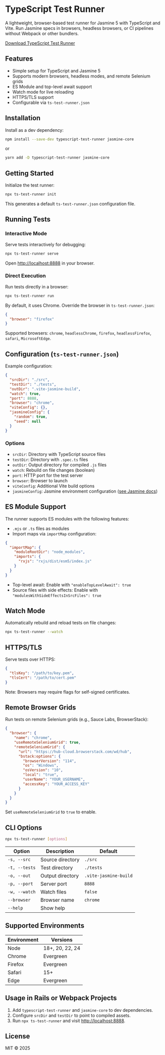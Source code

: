 # TypeScript Test Runner

A lightweight, browser-based test runner for Jasmine 5 with TypeScript and Vite. Run Jasmine specs in browsers, headless browsers, or CI pipelines without Webpack or other bundlers.

[Download TypeScript Test Runner](https://www.npmjs.com/package/typescript-test-runner)

## Features
- Simple setup for TypeScript and Jasmine 5
- Supports modern browsers, headless modes, and remote Selenium grids
- ES Module and top-level await support
- Watch mode for live reloading
- HTTPS/TLS support
- Configurable via `ts-test-runner.json`

## Installation

Install as a dev dependency:

```bash
npm install --save-dev typescript-test-runner jasmine-core
```

or

```bash
yarn add -D typescript-test-runner jasmine-core
```

## Getting Started

Initialize the test runner:

```bash
npx ts-test-runner init
```

This generates a default `ts-test-runner.json` configuration file.

## Running Tests

### Interactive Mode
Serve tests interactively for debugging:

```bash
npx ts-test-runner serve
```

Open [http://localhost:8888](http://localhost:8888) in your browser.

### Direct Execution
Run tests directly in a browser:

```bash
npx ts-test-runner run
```

By default, it uses Chrome. Override the browser in `ts-test-runner.json`:

```json
{
  "browser": "firefox"
}
```

Supported browsers: `chrome`, `headlessChrome`, `firefox`, `headlessFirefox`, `safari`, `MicrosoftEdge`.

## Configuration (`ts-test-runner.json`)

Example configuration:

```json
{
  "srcDir": "./src",
  "testDir": "./tests",
  "outDir": ".vite-jasmine-build",
  "watch": true,
  "port": 8888,
  "browser": "chrome",
  "viteConfig": {},
  "jasmineConfig": {
    "random": true,
    "seed": null
  }
}
```

### Options
- `srcDir`: Directory with TypeScript source files
- `testDir`: Directory with `.spec.ts` files
- `outDir`: Output directory for compiled `.js` files
- `watch`: Rebuild on file changes (boolean)
- `port`: HTTP port for the test server
- `browser`: Browser to launch
- `viteConfig`: Additional Vite build options
- `jasmineConfig`: Jasmine environment configuration ([see Jasmine docs](https://jasmine.github.io))

## ES Module Support

The runner supports ES modules with the following features:

- `.mjs` or `.ts` files as modules
- Import maps via `importMap` configuration:

```json
{
  "importMap": {
    "moduleRootDir": "node_modules",
    "imports": {
      "rxjs": "rxjs/dist/esm5/index.js"
    }
  }
}
```

- Top-level await: Enable with `"enableTopLevelAwait": true`
- Source files with side effects: Enable with `"modulesWithSideEffectsInSrcFiles": true`

## Watch Mode

Automatically rebuild and reload tests on file changes:

```bash
npx ts-test-runner --watch
```

## HTTPS/TLS

Serve tests over HTTPS:

```json
{
  "tlsKey": "/path/to/key.pem",
  "tlsCert": "/path/to/cert.pem"
}
```

Note: Browsers may require flags for self-signed certificates.

## Remote Browser Grids

Run tests on remote Selenium grids (e.g., Sauce Labs, BrowserStack):

```json
{
  "browser": {
    "name": "chrome",
    "useRemoteSeleniumGrid": true,
    "remoteSeleniumGrid": {
      "url": "https://hub-cloud.browserstack.com/wd/hub",
      "bstack:options": {
        "browserVersion": "114",
        "os": "Windows",
        "osVersion": "10",
        "local": "true",
        "userName": "YOUR_USERNAME",
        "accessKey": "YOUR_ACCESS_KEY"
      }
    }
  }
}
```

Set `useRemoteSeleniumGrid` to `true` to enable.

## CLI Options

```bash
npx ts-test-runner [options]
```

| Option       | Description                  | Default                  |
|--------------|------------------------------|--------------------------|
| `-s, --src`  | Source directory             | `./src`                  |
| `-t, --tests`| Test directory               | `./tests`                |
| `-o, --out`  | Output directory             | `.vite-jasmine-build`    |
| `-p, --port` | Server port                  | `8888`                   |
| `-w, --watch`| Watch files                  | `false`                  |
| `--browser`  | Browser name                 | `chrome`                 |
| `--help`     | Show help                    |                          |

## Supported Environments

| Environment | Versions        |
|-------------|-----------------|
| Node        | 18+, 20, 22, 24 |
| Chrome      | Evergreen       |
| Firefox     | Evergreen       |
| Safari      | 15+             |
| Edge        | Evergreen       |

## Usage in Rails or Webpack Projects

1. Add `typescript-test-runner` and `jasmine-core` to dev dependencies.
2. Configure `srcDir` and `testDir` to point to compiled assets.
3. Run `npx ts-test-runner` and visit [http://localhost:8888](http://localhost:8888).

## License

MIT © 2025
